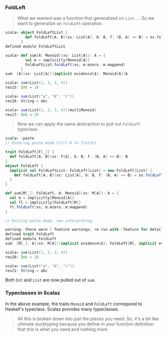 
### FoldLeft

> What we wanted was a function that generalized on `List`. ... So we want to generalize on `foldLeft` operation.

```scala
scala> object FoldLeftList {
         def foldLeft[A, B](xs: List[A], b: B, f: (B, A) => B) = xs.foldLeft(b)(f)
       }
defined module FoldLeftList

scala> def sum[A: Monoid](xs: List[A]): A = {
         val m = implicitly[Monoid[A]]
         FoldLeftList.foldLeft(xs, m.mzero, m.mappend)
       }
sum: [A](xs: List[A])(implicit evidence\$1: Monoid[A])A

scala> sum(List(1, 2, 3, 4))
res15: Int = 10

scala> sum(List("a", "b", "c"))
res16: String = abc

scala> sum(List(1, 2, 3, 4))(multiMonoid)
res17: Int = 24
```

> Now we can apply the same abstraction to pull out `FoldLeft` typeclass.

```scala
scala> :paste
// Entering paste mode (ctrl-D to finish)

trait FoldLeft[F[_]] {
  def foldLeft[A, B](xs: F[A], b: B, f: (B, A) => B): B
}
object FoldLeft {
  implicit val FoldLeftList: FoldLeft[List] = new FoldLeft[List] {
    def foldLeft[A, B](xs: List[A], b: B, f: (B, A) => B) = xs.foldLeft(b)(f)
  }
}

def sum[M[_]: FoldLeft, A: Monoid](xs: M[A]): A = {
  val m = implicitly[Monoid[A]]
  val fl = implicitly[FoldLeft[M]]
  fl.foldLeft(xs, m.mzero, m.mappend)
}

// Exiting paste mode, now interpreting.

warning: there were 2 feature warnings; re-run with -feature for details
defined trait FoldLeft
defined module FoldLeft
sum: [M[_], A](xs: M[A])(implicit evidence\$1: FoldLeft[M], implicit evidence\$2: Monoid[A])A

scala> sum(List(1, 2, 3, 4))
res20: Int = 10

scala> sum(List("a", "b", "c"))
res21: String = abc
```

Both `Int` and `List` are now pulled out of `sum`.

### Typeclasses in Scalaz

In the above example, the traits `Monoid` and `FoldLeft` correspond to Haskell's typeclass. Scalaz provides many typeclasses.

> All this is broken down into just the pieces you need. So, it's a bit like ultimate ducktyping because you define in your function definition that this is what you need and nothing more.
